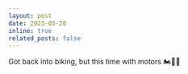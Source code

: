 ```yaml
---
layout: post
date: 2023-05-20
inline: true
related_posts: false
---
```


Got back into biking, but this time with motors 🏍️💨🙂